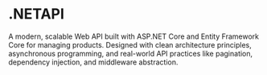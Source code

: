 # .NETAPI
A modern, scalable Web API built with ASP.NET Core and Entity Framework Core for managing products. Designed with clean architecture principles, asynchronous programming, and real-world API practices like pagination, dependency injection, and middleware abstraction.
